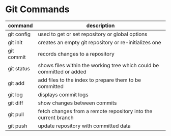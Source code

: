 # Git Commands
| command | description |
| -------- | ------- |
| git config | used to get or set repository or global options |
| git init | creates an empty git repository or re-initializes one |
| git commit | records changes to a repository |
| git status | shows files within the working tree which could be committed or added |
| git add | add files to the index to prepare them to be committed |
| git log | displays commit logs |
| git diff | show changes between commits |
| git pull | fetch changes from a remote repository into the current branch |
| git push | update repository with committed data |